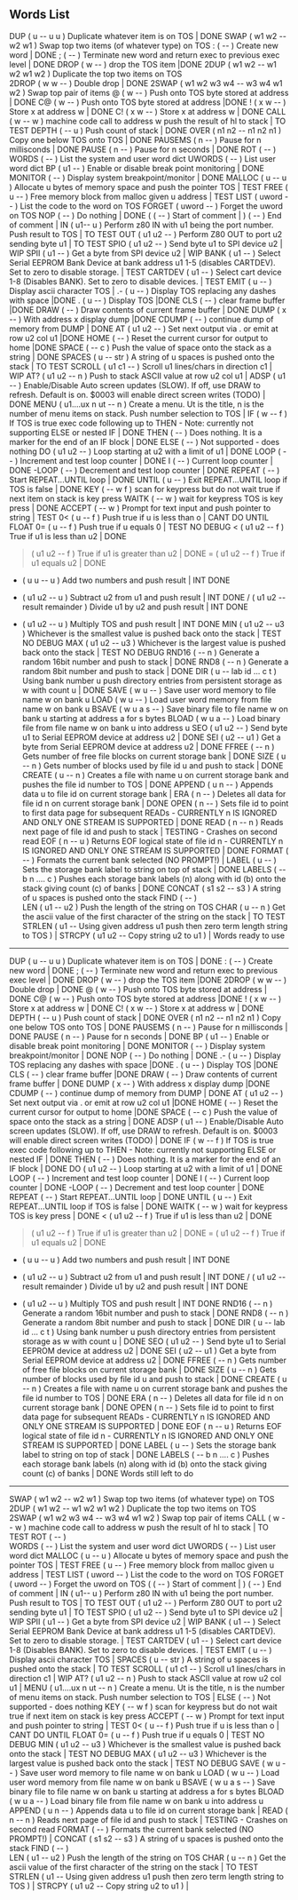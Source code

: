 Words List
------------------
 DUP ( u -- u u )     Duplicate whatever item is on TOS | DONE
SWAP ( w1 w2 -- w2 w1 )    Swap top two items (of whatever type) on TOS
: ( -- )         Create new word |  DONE
; ( -- )     Terminate new word and return exec to previous exec level | DONE
DROP ( w -- )   drop the TOS item   |DONE
2DUP ( w1 w2 -- w1 w2 w1 w2 ) Duplicate the top two items on TOS  
2DROP ( w w -- )    Double drop | DONE
2SWAP ( w1 w2 w3 w4 -- w3 w4 w1 w2 ) Swap top pair of items
 @ ( w -- ) Push onto TOS byte stored at address   | DONE
C@  ( w -- ) Push onto TOS byte stored at address   |DONE
! ( x w -- ) Store x at address w      | DONE
C!  ( x w -- ) Store x at address w  | DONE
CALL ( w -- w  ) machine code call to address w  push the result of hl to stack | TO TEST
DEPTH ( -- u ) Push count of stack | DONE
OVER ( n1 n2 -- n1 n2 n1 )  Copy one below TOS onto TOS | DONE
 PAUSEMS ( n -- )  Pause for n millisconds | DONE
 PAUSE ( n -- )  Pause for n seconds | DONE
 ROT (  -- )  
 WORDS (  -- )   List the system and user word dict
 UWORDS (  -- )   List user word dict
 BP ( u1 -- ) Enable or disable break point monitoring | DONE
 MONITOR ( -- ) Display system breakpoint/monitor | DONE
 MALLOC ( u -- u ) Allocate u bytes of memory space and push the pointer TOS  | TEST
 FREE ( u --  ) Free memory block from malloc given u address  | TEST
 LIST ( uword -- )    List the code to the word on TOS
 FORGET ( uword -- )    Forget the uword on TOS
 NOP (  --  ) Do nothing | DONE
 ( ( -- )  Start of comment |
 ) ( -- )  End of comment |
IN ( u1-- u )    Perform z80 IN with u1 being the port number. Push result to TOS | TO TEST
 OUT ( u1 u2 -- ) Perform Z80 OUT to port u2 sending byte u1 | TO TEST
 SPIO ( u1 u2 -- ) Send byte u1 to SPI device u2 |  WIP
 SPII ( u1 -- ) Get a byte from SPI device u2 |  WIP
 BANK ( u1 -- ) Select Serial EEPROM Bank Device at bank address u1 1-5 (disables CARTDEV). Set to zero to disable storage. |  TEST
 CARTDEV ( u1 -- ) Select cart device 1-8 (Disables BANK). Set to zero to disable devices. |  TEST
  EMIT ( u -- )        Display ascii character  TOS   |
 .- ( u -- )    Display TOS replacing any dashes with space   |DONE
 . ( u -- )    Display TOS   |DONE
CLS ( -- ) clear frame buffer    |DONE
DRAW ( -- ) Draw contents of current frame buffer  | DONE
DUMP ( x --  ) With address x display dump   |DONE
CDUMP ( -- ) continue dump of memory from DUMP |  DONE
 AT ( u1 u2 -- )  Set next output via . or emit at row u2 col u1 |DONE
HOME ( -- )    Reset the current cursor for output to home |DONE
 SPACE (  -- c ) Push the value of space onto the stack as a string  | DONE
 SPACES ( u -- str )  A string of u spaces is pushed onto the stack | TO TEST
 SCROLL ( u1 c1 -- ) Scroll u1 lines/chars in direction c1 | WIP
 AT? ( u1 u2 -- n )  Push to stack ASCII value at row u2 col u1 |
 ADSP ( u1 --  )  Enable/Disable Auto screen updates (SLOW). If off, use DRAW to refresh. Default is on. $0003 will enable direct screen writes (TODO) | DONE
 MENU ( u1....ux n ut -- n ) Create a menu. Ut is the title, n is the number of menu items on stack. Push number selection to TOS |
IF ( w -- f )     If TOS is true exec code following up to THEN - Note: currently not supporting ELSE or nested IF | DONE
THEN ( -- )    Does nothing. It is a marker for the end of an IF block | DONE
ELSE ( -- )   Not supported - does nothing
DO ( u1 u2 -- )   Loop starting at u2 with a limit of u1 | DONE
LOOP ( -- )     Increment and test loop counter  | DONE
 I ( -- ) Current loop counter | DONE
 -LOOP ( -- )    Decrement and test loop counter  | DONE
 REPEAT ( --  ) Start REPEAT...UNTIL loop  | DONE
 UNTIL ( u -- ) Exit REPEAT...UNTIL loop if TOS is false  | DONE
KEY ( -- w f )      scan for keypress but do not wait true if next item on stack is key press
 WAITK ( -- w )      wait for keypress TOS is key press | DONE
ACCEPT ( -- w )    Prompt for text input and push pointer to string | TEST
0< ( u -- f ) Push true if u is less than o | CANT DO UNTIL FLOAT
0= ( u -- f ) Push true if u equals 0 | TEST NO DEBUG
< ( u1 u2 -- f ) True if u1 is less than u2 | DONE
> ( u1 u2 -- f ) True if u1 is greater than u2 | DONE
= ( u1 u2 -- f ) True if u1 equals u2 | DONE
 + ( u u -- u )    Add two numbers and push result   | INT DONE
 - ( u1 u2 -- u )    Subtract u2 from u1 and push result  | INT DONE
 / ( u1 u2 -- result remainder )     Divide u1 by u2 and push result | INT DONE
 * ( u1 u2 -- u )     Multiply TOS and push result | INT DONE
 MIN (  u1 u2 -- u3 ) Whichever is the smallest value is pushed back onto the stack | TEST NO DEBUG
 MAX (  u1 u2 -- u3 )  Whichever is the largest value is pushed back onto the stack | TEST NO DEBUG
 RND16 (  -- n ) Generate a random 16bit number and push to stack | DONE
 RND8 (  -- n ) Generate a random 8bit number and push to stack | DONE
DIR ( u -- lab id ... c t )   Using bank number u push directory entries from persistent storage as w with count u  | DONE
SAVE  ( w u -- )    Save user word memory to file name w on bank u
 LOAD ( w u -- )    Load user word memory from file name w on bank u
BSAVE  ( w u a s -- )    Save binary file to file name w on bank u starting at address a for s bytes
 BLOAD ( w u a -- )    Load binary file from file name w on bank u into address u
 SEO ( u1 u2 -- ) Send byte u1 to Serial EEPROM device at address u2 |  DONE
 SEI ( u2 -- u1 ) Get a byte from Serial EEPROM device at address u2 |  DONE
 FFREE ( -- n )  Gets number of free file blocks on current storage bank | DONE
 SIZE ( u -- n )  Gets number of blocks used by file id u and push to stack | DONE
 CREATE ( u -- n )  Creates a file with name u on current storage bank and pushes the file id number to TOS | DONE
 APPEND ( u n --  )  Appends data u to file id on current storage bank |
 ERA ( n --  )  Deletes all data for file id n on current storage bank | DONE
 OPEN ( n --  )  Sets file id to point to first data page for subsequent READs - CURRENTLY n IS IGNORED AND ONLY ONE STREAM IS SUPPORTED | DONE
 READ ( n -- n  )  Reads next page of file id and push to stack | TESTING - Crashes on second read
 EOF ( n -- u )  Returns EOF logical state of file id n - CURRENTLY n IS IGNORED AND ONLY ONE STREAM IS SUPPORTED | DONE
 FORMAT (  --  )  Formats the current bank selected (NO PROMPT!) |
 LABEL ( u --  )  Sets the storage bank label to string on top of stack  | DONE
 LABELS (  -- b n .... c  )  Pushes each storage bank labels (n) along with id (b) onto the stack giving count (c) of banks  | DONE
 CONCAT ( s1 s2 -- s3 ) A string of u spaces is pushed onto the stack
 FIND (  -- )  
 LEN (  u1 -- u2 ) Push the length of the string on TOS
 CHAR ( u -- n ) Get the ascii value of the first character of the string on the stack | TO TEST
 STRLEN ( u1 -- Using given address u1 push then zero term length string to TOS )   |
 STRCPY ( u1 u2 -- Copy string u2 to u1 )   |
Words ready to use
------------------
 DUP ( u -- u u )     Duplicate whatever item is on TOS | DONE
: ( -- )         Create new word |  DONE
; ( -- )     Terminate new word and return exec to previous exec level | DONE
DROP ( w -- )   drop the TOS item   |DONE
2DROP ( w w -- )    Double drop | DONE
 @ ( w -- ) Push onto TOS byte stored at address   | DONE
C@  ( w -- ) Push onto TOS byte stored at address   |DONE
! ( x w -- ) Store x at address w      | DONE
C!  ( x w -- ) Store x at address w  | DONE
DEPTH ( -- u ) Push count of stack | DONE
OVER ( n1 n2 -- n1 n2 n1 )  Copy one below TOS onto TOS | DONE
 PAUSEMS ( n -- )  Pause for n millisconds | DONE
 PAUSE ( n -- )  Pause for n seconds | DONE
 BP ( u1 -- ) Enable or disable break point monitoring | DONE
 MONITOR ( -- ) Display system breakpoint/monitor | DONE
 NOP (  --  ) Do nothing | DONE
 .- ( u -- )    Display TOS replacing any dashes with space   |DONE
 . ( u -- )    Display TOS   |DONE
CLS ( -- ) clear frame buffer    |DONE
DRAW ( -- ) Draw contents of current frame buffer  | DONE
DUMP ( x --  ) With address x display dump   |DONE
CDUMP ( -- ) continue dump of memory from DUMP |  DONE
 AT ( u1 u2 -- )  Set next output via . or emit at row u2 col u1 |DONE
HOME ( -- )    Reset the current cursor for output to home |DONE
 SPACE (  -- c ) Push the value of space onto the stack as a string  | DONE
 ADSP ( u1 --  )  Enable/Disable Auto screen updates (SLOW). If off, use DRAW to refresh. Default is on. $0003 will enable direct screen writes (TODO) | DONE
IF ( w -- f )     If TOS is true exec code following up to THEN - Note: currently not supporting ELSE or nested IF | DONE
THEN ( -- )    Does nothing. It is a marker for the end of an IF block | DONE
DO ( u1 u2 -- )   Loop starting at u2 with a limit of u1 | DONE
LOOP ( -- )     Increment and test loop counter  | DONE
 I ( -- ) Current loop counter | DONE
 -LOOP ( -- )    Decrement and test loop counter  | DONE
 REPEAT ( --  ) Start REPEAT...UNTIL loop  | DONE
 UNTIL ( u -- ) Exit REPEAT...UNTIL loop if TOS is false  | DONE
 WAITK ( -- w )      wait for keypress TOS is key press | DONE
< ( u1 u2 -- f ) True if u1 is less than u2 | DONE
> ( u1 u2 -- f ) True if u1 is greater than u2 | DONE
= ( u1 u2 -- f ) True if u1 equals u2 | DONE
 + ( u u -- u )    Add two numbers and push result   | INT DONE
 - ( u1 u2 -- u )    Subtract u2 from u1 and push result  | INT DONE
 / ( u1 u2 -- result remainder )     Divide u1 by u2 and push result | INT DONE
 * ( u1 u2 -- u )     Multiply TOS and push result | INT DONE
 RND16 (  -- n ) Generate a random 16bit number and push to stack | DONE
 RND8 (  -- n ) Generate a random 8bit number and push to stack | DONE
DIR ( u -- lab id ... c t )   Using bank number u push directory entries from persistent storage as w with count u  | DONE
 SEO ( u1 u2 -- ) Send byte u1 to Serial EEPROM device at address u2 |  DONE
 SEI ( u2 -- u1 ) Get a byte from Serial EEPROM device at address u2 |  DONE
 FFREE ( -- n )  Gets number of free file blocks on current storage bank | DONE
 SIZE ( u -- n )  Gets number of blocks used by file id u and push to stack | DONE
 CREATE ( u -- n )  Creates a file with name u on current storage bank and pushes the file id number to TOS | DONE
 ERA ( n --  )  Deletes all data for file id n on current storage bank | DONE
 OPEN ( n --  )  Sets file id to point to first data page for subsequent READs - CURRENTLY n IS IGNORED AND ONLY ONE STREAM IS SUPPORTED | DONE
 EOF ( n -- u )  Returns EOF logical state of file id n - CURRENTLY n IS IGNORED AND ONLY ONE STREAM IS SUPPORTED | DONE
 LABEL ( u --  )  Sets the storage bank label to string on top of stack  | DONE
 LABELS (  -- b n .... c  )  Pushes each storage bank labels (n) along with id (b) onto the stack giving count (c) of banks  | DONE
Words still left to do
----------------------
SWAP ( w1 w2 -- w2 w1 )    Swap top two items (of whatever type) on TOS
2DUP ( w1 w2 -- w1 w2 w1 w2 ) Duplicate the top two items on TOS  
2SWAP ( w1 w2 w3 w4 -- w3 w4 w1 w2 ) Swap top pair of items
CALL ( w -- w  ) machine code call to address w  push the result of hl to stack | TO TEST
 ROT (  -- )  
 WORDS (  -- )   List the system and user word dict
 UWORDS (  -- )   List user word dict
 MALLOC ( u -- u ) Allocate u bytes of memory space and push the pointer TOS  | TEST
 FREE ( u --  ) Free memory block from malloc given u address  | TEST
 LIST ( uword -- )    List the code to the word on TOS
 FORGET ( uword -- )    Forget the uword on TOS
 ( ( -- )  Start of comment |
 ) ( -- )  End of comment |
IN ( u1-- u )    Perform z80 IN with u1 being the port number. Push result to TOS | TO TEST
 OUT ( u1 u2 -- ) Perform Z80 OUT to port u2 sending byte u1 | TO TEST
 SPIO ( u1 u2 -- ) Send byte u1 to SPI device u2 |  WIP
 SPII ( u1 -- ) Get a byte from SPI device u2 |  WIP
 BANK ( u1 -- ) Select Serial EEPROM Bank Device at bank address u1 1-5 (disables CARTDEV). Set to zero to disable storage. |  TEST
 CARTDEV ( u1 -- ) Select cart device 1-8 (Disables BANK). Set to zero to disable devices. |  TEST
  EMIT ( u -- )        Display ascii character  TOS   |
 SPACES ( u -- str )  A string of u spaces is pushed onto the stack | TO TEST
 SCROLL ( u1 c1 -- ) Scroll u1 lines/chars in direction c1 | WIP
 AT? ( u1 u2 -- n )  Push to stack ASCII value at row u2 col u1 |
 MENU ( u1....ux n ut -- n ) Create a menu. Ut is the title, n is the number of menu items on stack. Push number selection to TOS |
ELSE ( -- )   Not supported - does nothing
KEY ( -- w f )      scan for keypress but do not wait true if next item on stack is key press
ACCEPT ( -- w )    Prompt for text input and push pointer to string | TEST
0< ( u -- f ) Push true if u is less than o | CANT DO UNTIL FLOAT
0= ( u -- f ) Push true if u equals 0 | TEST NO DEBUG
 MIN (  u1 u2 -- u3 ) Whichever is the smallest value is pushed back onto the stack | TEST NO DEBUG
 MAX (  u1 u2 -- u3 )  Whichever is the largest value is pushed back onto the stack | TEST NO DEBUG
SAVE  ( w u -- )    Save user word memory to file name w on bank u
 LOAD ( w u -- )    Load user word memory from file name w on bank u
BSAVE  ( w u a s -- )    Save binary file to file name w on bank u starting at address a for s bytes
 BLOAD ( w u a -- )    Load binary file from file name w on bank u into address u
 APPEND ( u n --  )  Appends data u to file id on current storage bank |
 READ ( n -- n  )  Reads next page of file id and push to stack | TESTING - Crashes on second read
 FORMAT (  --  )  Formats the current bank selected (NO PROMPT!) |
 CONCAT ( s1 s2 -- s3 ) A string of u spaces is pushed onto the stack
 FIND (  -- )  
 LEN (  u1 -- u2 ) Push the length of the string on TOS
 CHAR ( u -- n ) Get the ascii value of the first character of the string on the stack | TO TEST
 STRLEN ( u1 -- Using given address u1 push then zero term length string to TOS )   |
 STRCPY ( u1 u2 -- Copy string u2 to u1 )   |
